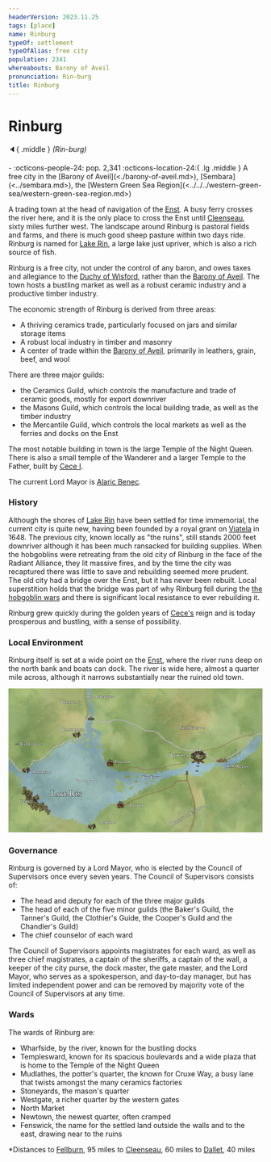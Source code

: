 ```yaml
---
headerVersion: 2023.11.25
tags: [place]
name: Rinburg
typeOf: settlement
typeOfAlias: free city
population: 2341
whereabouts: Barony of Aveil
pronunciation: Rin-burg
title: Rinburg
---
```

# Rinburg
:speaker:{ .middle } *(Rin-burg)*  
<div class="grid cards ext-narrow-margin ext-one-column" markdown>
-  
    :octicons-people-24: pop. 2,341  
    :octicons-location-24:{ .lg .middle } A free city in the [Barony of Aveil](<./barony-of-aveil.md>), [Sembara](<../sembara.md>), the [Western Green Sea Region](<../../../western-green-sea/western-green-sea-region.md>)  
</div>


A trading town at the head of navigation of the [Enst](<../../rivers/wistel-enst-watershed/enst.md>). A busy ferry crosses the river here, and it is the only place to cross the Enst until [Cleenseau](<cleenseau-region/cleenseau/cleenseau.md>), sixty miles further west. The landscape around Rinburg is pastoral fields and farms, and there is much good sheep pasture within two days ride. Rinburg is named for [Lake Rin](<./lake-rin.md>), a large lake just upriver, which is also a rich source of fish. 

Rinburg is a free city, not under the control of any baron, and owes taxes and allegiance to the [Duchy of Wisford](<../heartlands/duchy-of-wisford.md>), rather than the [Barony of Aveil](<./barony-of-aveil.md>). The town hosts a bustling market as well as a robust ceramic industry and a productive timber industry.

The economic strength of Rinburg is derived from three areas:

* A thriving ceramics trade, particularly focused on jars and similar storage items
* A robust local industry in timber and masonry
* A center of trade within the [Barony of Aveil](<./barony-of-aveil.md>), primarily in leathers, grain, beef, and wool

There are three major guilds:

* the Ceramics Guild, which controls the manufacture and trade of ceramic goods, mostly for export downriver
* the Masons Guild, which controls the local building trade, as well as the timber industry
* the Mercantile Guild, which controls the local markets as well as the ferries and docks on the Enst

The most notable building in town is the large Temple of the Night Queen. There is also a small temple of the Wanderer and a larger Temple to the Father, built by [Cece I](<../../../../people/historical-figures/sembaran-royalty/cece-i.md>).

The current Lord Mayor is [Alaric Benec](<../../../../people/sembarans/alaric-benec.md>). 

### History
Although the shores of [Lake Rin](<./lake-rin.md>) have been settled for time immemorial, the current city is quite new, having been founded by a royal grant on [Viatela](<../../../../time/holidays-and-festivals/viatela.md>) in 1648. The previous city, known locally as "the ruins", still stands 2000 feet downriver although it has been much ransacked for building supplies. When the hobgoblins were retreating from the old city of Rinburg in the face of the Radiant Alliance, they lit massive fires, and by the time the city was recaptured there was little to save and rebuilding seemed more prudent. The old city had a bridge over the Enst, but it has never been rebuilt. Local superstition holds that the bridge was part of why Rinburg fell during the [the hobgoblin wars](<../../../../history/third-hobgoblin-war-sembara.md>) and there is significant local resistance to ever rebuilding it.

Rinburg grew quickly during the golden years of [Cece's](<../../../../people/historical-figures/sembaran-royalty/cece-i.md>) reign and is today prosperous and bustling, with a sense of possibility.
### Local Environment
Rinburg itself is set at a wide point on the [Enst](<../../rivers/wistel-enst-watershed/enst.md>), where the river runs deep on the north bank and boats can dock. The river is wide here, almost a quarter mile across, although it narrows substantially near the ruined old town.

![Rinburg Local Region](../../../../assets/rinburg-local-region.jpg)

### Governance
Rinburg is governed by a Lord Mayor, who is elected by the Council of Supervisors once every seven years. The Council of Supervisors consists of:
* The head and deputy for each of the three major guilds
* The head of each of the five minor guilds (the Baker's Guild, the Tanner's Guild, the Clothier's Guide, the Cooper's Guild and the Chandler's Guild)
* The chief counselor of each ward

The Council of Supervisors appoints magistrates for each ward, as well as three chief magistrates, a captain of the sheriffs, a captain of the wall, a keeper of the city purse, the dock master, the gate master, and the Lord Mayor, who serves as a spokesperson, and day-to-day manager, but has limited independent power and can be removed by majority vote of the Council of Supervisors at any time.

### Wards
The wards of Rinburg are:

* Wharfside, by the river, known for the bustling docks
* Templesward, known for its spacious boulevards and a wide plaza that is home to the Temple of the Night Queen
* Mudlathes, the potter's quarter, the known for Cruxe Way, a busy lane that twists amongst the many ceramics factories
* Stoneyards, the mason's quarter
* Westgate, a richer quarter by the western gates
* North Market
* Newtown, the newest quarter, often cramped
* Fenswick, the name for the settled land outside the walls and to the east, drawing near to the ruins

*Distances
		to [Fellburn](<../heartlands/fellburn.md>), 95 miles
		to [Cleenseau](<cleenseau-region/cleenseau/cleenseau.md>), 60 miles
		to [Dallet](<./dallet.md>), 40 miles



